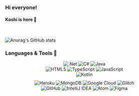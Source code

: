 ### Hi everyone!

#### Koshi is here 🐷

</br>

![Anurag's GitHub stats](https://github-readme-stats.vercel.app/api?username=kossshi&theme=dracula&show_icons=true)

### Languages & Tools 💞
<center>
    <div id="languages" style="display: flex; flex-direction: column; align-items: center">
        <div id="languages-block">
            <img alt=".Net" src="https://img.shields.io/badge/.NET-5C2D91?style=for-the-badge&logo=.net&logoColor=white"/>
            <img alt="C#" src="https://img.shields.io/badge/c%23-%23239120.svg?style=for-the-badge&logo=c-sharp&logoColor=white"/>
            <img alt="Java" src="https://img.shields.io/badge/java-%23ED8B00.svg?style=for-the-badge&logo=java&logoColor=white"/>
        </div>
        <div id="languages-block">
            <img alt="HTML5" src="https://img.shields.io/badge/html5-%23E34F26.svg?style=for-the-badge&logo=html5&logoColor=white"/>
            <img alt="TypeScript" src="https://img.shields.io/badge/typescript-%23007ACC.svg?style=for-the-badge&logo=typescript&logoColor=white"/>
            <img alt="JavaScript" src="https://img.shields.io/badge/javascript-%23323330.svg?style=for-the-badge&logo=javascript&logoColor=%23F7DF1E"/>
        </div>
        <div id="languages-block">
            <img alt="Kotlin" src="https://img.shields.io/badge/kotlin-%230095D5.svg?style=for-the-badge&logo=kotlin&logoColor=white"/>
        </div>
    </div>
    <div id="tools" style="display: flex; flex-direction: column; align-items: center; margin-top: 10px">
        <div id="tools-block">
            <img alt="Heroku" src="https://img.shields.io/badge/heroku-%23430098.svg?style=for-the-badge&logo=heroku&logoColor=white"/>
            <img alt="MongoDB" src ="https://img.shields.io/badge/MongoDB-%234ea94b.svg?style=for-the-badge&logo=mongodb&logoColor=white" />
            <img alt="Google Cloud" src="https://img.shields.io/badge/GoogleCloud-%234285F4.svg?style=for-the-badge&logo=google-cloud&logoColor=white"/>
            <img alt="Glitch" src="https://img.shields.io/badge/glitch-%233333FF.svg?style=for-the-badge&logo=glitch&logoColor=white"/>
        </div>
        <div id="tools-block">
            <img alt="GitHub" src="https://img.shields.io/badge/github-%23121011.svg?style=for-the-badge&logo=github&logoColor=white"/>
            <img alt="IntelliJ IDEA" src="https://img.shields.io/badge/IntelliJIDEA-000000.svg?style=for-the-badge&logo=intellij-idea&logoColor=white"/>
            <img alt="Atom" src="https://img.shields.io/badge/Atom-%2366595C.svg?style=for-the-badge&logo=atom&logoColor=white"/>
            <img alt="Figma" src="https://img.shields.io/badge/figma-%23F24E1E.svg?style=for-the-badge&logo=figma&logoColor=white"/>
        </div>
    </div>
</center>















